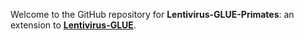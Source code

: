 Welcome to the GitHub repository for **Lentivirus-GLUE-Primates**: an extension to **[Lentivirus-GLUE](https://github.com/giffordlabcvr/Lentivirus-GLUE)**.

